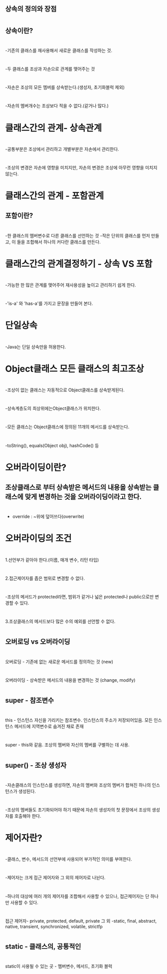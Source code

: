 ##  상속의 정의와 장점
#  
##  상속이란?
#   
-기존의 클래스를 재사용해서 새로운 클래스를 작성하는 것.
#     
-두 클래스를 조상과 자손으로 관계를 맺어주는 것
#   
-자손은 조상의 모든 멤버를 상속받는다.(생성자, 초기화블럭 제외)
#  
-자손의 멤버개수는 조상보다 적을 수 없다.(같거나 많다.)
#  
#  
#  클래스간의 관계- 상속관계
#  
-공통부분은 조상에서 관리하고 개별부분은 자손에서 관리한다.
#  
-조상의 변경은 자손에 영향을 미치지만, 자손의 변경은 조상에 아무런 영향을 미치지 않는다.
#  
#  
#  클래스간의 관계 - 포함관계
## 포함이란?
#  
-한 클래스의 멤버변수로 다른 클래스를 선언하는 것
-작은 단위의 클래스를 먼저 만들고, 이 들을 조합해서 하나의 커다란 클래스를 만든다.
#  
#  
#  클래스간의 관계결정하기 - 상속 VS 포함
#  
-가능한 한 많은 관계를 맺어주어 재사용성을 높이고 관리하기 쉽게 한다.
#  
-'is-a' 와 'has-a'를 가지고 문장을 만들어 본다.
#  
#  
#  단일상속
#  
-Java는 단일 상속만을 허용한다.
#  
#  
# Object클래스 모든 클래스의 최고조상
#  
-조상이 없는 클래스는 자동적으로 Object클래스를 상속받게된다.
#  
-상속계층도의 최상위에는Object클래스가 위치한다.
#  
-모든 클래스는 Object클래스에 정의된 11개의 메서드를 상속받는다.
#  
-toString(), equals(Object obj), hashCode() 등
#  
#  
#  오버라이딩이란?
##  조상클래스로 부터 상속받은 메서드의 내용을 상속받는 클래스에 맞게 변경하는 것을 오버라이딩이라고 한다.
#  
- override : ~위에 덮어쓰다(overwrite)
#  
# 오버라이딩의 조건
#  
1.선언부가 같아야 한다.(이름, 매개 변수, 리턴 타입)
#  
2.접근제어자를 좁은 범위로 변경할 수 없다.
#  
-조상의 메서드가 protected라면, 범위가 같거나 넓은 protected나 public으로만 변경할 수 있다.
#  
3.조상클래스의 메서드보다 많은 수의 예외를 선언할 수 없다.
#  
##  오버로딩 vs 오버라이딩
#  
오버로딩 - 기존에 없는 새로운 메서드를 정의하는 것 (new)
#  
오버라이딩 - 상속받은 메서드의 내용을 변경하는 것 (change, modify)
#  
#  
##  super - 참조변수
#  
this - 인스턴스 자신을 가리키는 참조변수. 인스턴스의 주소가 저장되어있음. 모든 인스턴스 메서드에 지역변수로 숨겨진 채로 존재
#  
super - this와 같음. 조상의 멤버와 자신의 멤버를 구별하는 데 사용.
#  
#  
##  super() - 조상 생성자
#  
-자손클래스의 인스턴스를 생성하면, 자손의 멤버와 조상의 멤버가 합쳐진 하나의 인스턴스가 생성된다.
#  
-조상의 멤버들도 초기화되어야 하기 때문에 자손의 생성자의 첫 문장에서 조상의 생성자를 호출해야 한다.
#  
#  
#  제어자란?
#  
-클래스, 변수, 메서드의 선언부에 사용되어 부가적인 의미를 부여한다.
#  
-제어자는 크게 접근 제어자와 그 외의 제어자로 나뉜다.
#  
-하나의 대상에 여러 개의 제어자를 조합해서 사용할 수 있으나, 접근제어자는 단 하나만 사용할 수 있다.
#  
접근 제어자- private, protected, default, private
그 외 -static, final, abstract, native, transient, synchronized, volatile, strictfp
#  
#  
##  static - 클래스의, 공통적인
#  
static이 사용될 수 있는 곳 - 멤버변수, 메서드, 초기화 블럭


